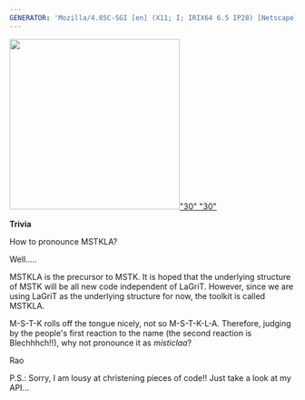 ```yaml
---
GENERATOR: 'Mozilla/4.05C-SGI [en] (X11; I; IRIX64 6.5 IP28) [Netscape]'
---
```

[<img height="300" width="300" src="../images/arrow2.gif">"30"
"30"](mstkla.md#MODEL%20ENTITY:)

**Trivia**

How to pronounce MSTKLA?

Well.....

MSTKLA is the precursor to MSTK. It is hoped that the underlying
structure of MSTK will be all new code independent of LaGriT. However,
since we are using LaGriT as the underlying structure for now, the
toolkit is called MSTKLA.

M-S-T-K rolls off the tongue nicely, not so M-S-T-K-L-A. Therefore,
judging by the people's first reaction to the name (the second reaction
is Blechhhch!!), why not pronounce it as *misticlaa*?

Rao

P.S.: Sorry, I am lousy at christening pieces of code!! Just take a look
at my API...

 

